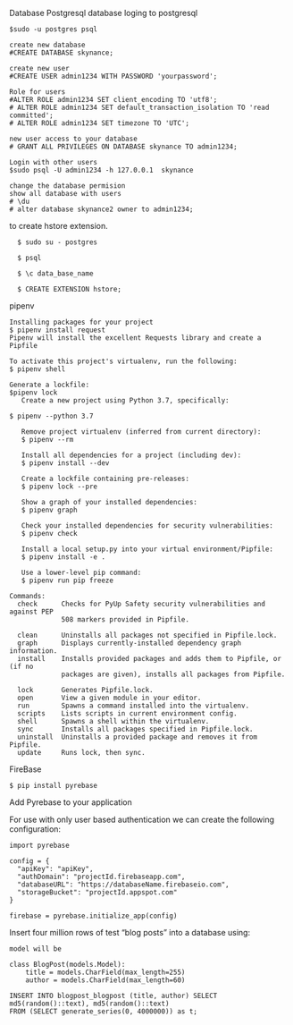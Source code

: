 Database Postgresql database loging to postgresql

    $sudo -u postgres psql
    
    create new database 
    #CREATE DATABASE skynance;
    
    create new user
    #CREATE USER admin1234 WITH PASSWORD 'yourpassword';
    
    Role for users
    #ALTER ROLE admin1234 SET client_encoding TO 'utf8';
    # ALTER ROLE admin1234 SET default_transaction_isolation TO 'read committed';
    # ALTER ROLE admin1234 SET timezone TO 'UTC';
    
    new user access to your database
    # GRANT ALL PRIVILEGES ON DATABASE skynance TO admin1234;
    
    Login with other users
    $sudo psql -U admin1234 -h 127.0.0.1  skynance
    
    change the database permision
    show all database with users
    # \du
    # alter database skynance2 owner to admin1234;

to create hstore extension.

      $ sudo su - postgres

      $ psql

      $ \c data_base_name

      $ CREATE EXTENSION hstore;
 

pipenv

    Installing packages for your project
    $ pipenv install request 
    Pipenv will install the excellent Requests library and create a Pipfile 
    
    To activate this project's virtualenv, run the following:
    $ pipenv shell

    Generate a lockfile:
    $pipenv lock
       Create a new project using Python 3.7, specifically:
   
    $ pipenv --python 3.7

       Remove project virtualenv (inferred from current directory):
       $ pipenv --rm
    
       Install all dependencies for a project (including dev):
       $ pipenv install --dev
    
       Create a lockfile containing pre-releases:
       $ pipenv lock --pre
    
       Show a graph of your installed dependencies:
       $ pipenv graph
    
       Check your installed dependencies for security vulnerabilities:
       $ pipenv check
    
       Install a local setup.py into your virtual environment/Pipfile:
       $ pipenv install -e .
    
       Use a lower-level pip command:
       $ pipenv run pip freeze
    
    Commands:
      check      Checks for PyUp Safety security vulnerabilities and against PEP
                 508 markers provided in Pipfile.
    
      clean      Uninstalls all packages not specified in Pipfile.lock.
      graph      Displays currently-installed dependency graph information.
      install    Installs provided packages and adds them to Pipfile, or (if no
                 packages are given), installs all packages from Pipfile.
    
      lock       Generates Pipfile.lock.
      open       View a given module in your editor.
      run        Spawns a command installed into the virtualenv.
      scripts    Lists scripts in current environment config.
      shell      Spawns a shell within the virtualenv.
      sync       Installs all packages specified in Pipfile.lock.
      uninstall  Uninstalls a provided package and removes it from Pipfile.
      update     Runs lock, then sync.


FireBase 
        
    $ pip install pyrebase

Add Pyrebase to your application
    
For use with only user based authentication we can create the following configuration:
    
    import pyrebase
    
    config = {
      "apiKey": "apiKey",
      "authDomain": "projectId.firebaseapp.com",
      "databaseURL": "https://databaseName.firebaseio.com",
      "storageBucket": "projectId.appspot.com"
    }
    
    firebase = pyrebase.initialize_app(config)


Insert four million rows of test “blog posts” into a database using:
    
    model will be
    
    class BlogPost(models.Model):
        title = models.CharField(max_length=255)
        author = models.CharField(max_length=60)

    INSERT INTO blogpost_blogpost (title, author) SELECT md5(random()::text), md5(random()::text)
    FROM (SELECT generate_series(0, 4000000)) as t;